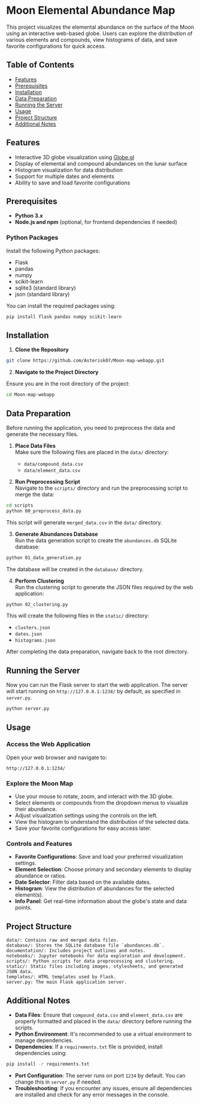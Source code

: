 # Moon Elemental Abundance Map

This project visualizes the elemental abundance on the surface of the Moon using an interactive web-based globe. Users can explore the distribution of various elements and compounds, view histograms of data, and save favorite configurations for quick access.

## Table of Contents

- [Features](#features)
- [Prerequisites](#prerequisites)
- [Installation](#installation)
- [Data Preparation](#data-preparation)
- [Running the Server](#running-the-server)
- [Usage](#usage)
- [Project Structure](#project-structure)
- [Additional Notes](#additional-notes)

## Features

- Interactive 3D globe visualization using [Globe.gl](https://globe.gl/)
- Display of elemental and compound abundances on the lunar surface
- Histogram visualization for data distribution
- Support for multiple dates and elements
- Ability to save and load favorite configurations

## Prerequisites

- **Python 3.x**
- **Node.js and npm** (optional, for frontend dependencies if needed)

### Python Packages

Install the following Python packages:

- Flask
- pandas
- numpy
- scikit-learn
- sqlite3 (standard library)
- json (standard library)

You can install the required packages using:

```bash
pip install flask pandas numpy scikit-learn
```

## Installation

1. **Clone the Repository**

```bash
git clone https://github.com/Asterisk07/Moon-map-webapp.git
```

2. **Navigate to the Project Directory**

Ensure you are in the root directory of the project:

```bash
cd Moon-map-webapp
```

## Data Preparation

Before running the application, you need to preprocess the data and generate the necessary files.

1. **Place Data Files**  
   Make sure the following files are placed in the `data/` directory:

   - `data/compound_data.csv`
   - `data/element_data.csv`

2. **Run Preprocessing Script**  
   Navigate to the `scripts/` directory and run the preprocessing script to merge the data:

```bash
cd scripts
python 00_preprocess_data.py
```

This script will generate `merged_data.csv` in the `data/` directory.

3. **Generate Abundances Database**  
   Run the data generation script to create the `abundances.db` SQLite database:

```bash
python 01_data_generation.py
```

The database will be created in the `database/` directory.

4. **Perform Clustering**  
   Run the clustering script to generate the JSON files required by the web application:

```bash
python 02_clustering.py
```

This will create the following files in the `static/` directory:

- `clusters.json`
- `dates.json`
- `histograms.json`

After completing the data preparation, navigate back to the root directory.

## Running the Server

Now you can run the Flask server to start the web application. The server will start running on `http://127.0.0.1:1234/` by default, as specified in `server.py`.

```bash
python server.py
```

## Usage

### Access the Web Application

Open your web browser and navigate to:

```
http://127.0.0.1:1234/
```

### Explore the Moon Map

- Use your mouse to rotate, zoom, and interact with the 3D globe.
- Select elements or compounds from the dropdown menus to visualize their abundance.
- Adjust visualization settings using the controls on the left.
- View the histogram to understand the distribution of the selected data.
- Save your favorite configurations for easy access later.

### Controls and Features

- **Favorite Configurations**: Save and load your preferred visualization settings.
- **Element Selection**: Choose primary and secondary elements to display abundance or ratios.
- **Date Selector**: Filter data based on the available dates.
- **Histogram**: View the distribution of abundances for the selected element(s).
- **Info Panel**: Get real-time information about the globe's state and data points.

## Project Structure

```
data/: Contains raw and merged data files.
database/: Stores the SQLite database file `abundances.db`.
documentation/: Includes project outlines and notes.
notebooks/: Jupyter notebooks for data exploration and development.
scripts/: Python scripts for data preprocessing and clustering.
static/: Static files including images, stylesheets, and generated JSON data.
templates/: HTML templates used by Flask.
server.py: The main Flask application server.
```

## Additional Notes

- **Data Files**: Ensure that `compound_data.csv` and `element_data.csv` are properly formatted and placed in the `data/` directory before running the scripts.
- **Python Environment**: It's recommended to use a virtual environment to manage dependencies.
- **Dependencies**: If a `requirements.txt` file is provided, install dependencies using:

```bash
pip install -r requirements.txt
```

- **Port Configuration**: The server runs on port `1234` by default. You can change this in `server.py` if needed.
- **Troubleshooting**: If you encounter any issues, ensure all dependencies are installed and check for any error messages in the console.
